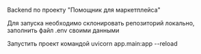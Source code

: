 Backend по проекту "Помощник для маркетплейса"

Для запуска необходимо склонировать репозиторий локально, заполнить файл .env своими данными

Запустить проект командой uvicorn app.main:app --reload
